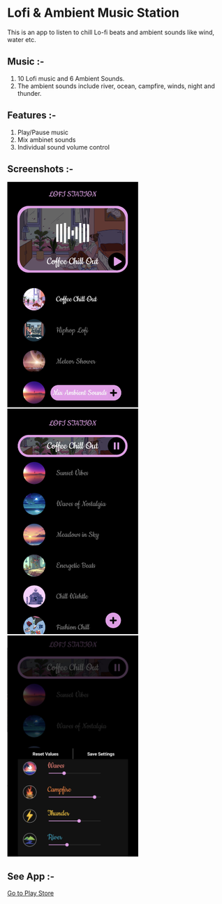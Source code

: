 # Lofi & Ambient Music Station

This is an app to listen to chill Lo-fi beats and ambient sounds like wind, water etc.

## Music :-
1. 10 Lofi music and 6 Ambient Sounds.
2. The ambient sounds include river, ocean, campfire, winds, night and thunder.

## Features :-
1. Play/Pause music
2. Mix ambinet sounds
3. Individual sound volume control

## Screenshots :-

<p>
   <img src="https://github.com/hritik-agarwal/lofi_player/blob/main/assets/images/A.png" width="300" />
   <img src="https://github.com/hritik-agarwal/lofi_player/blob/main/assets/images/B.png" width="300" />
   <img src="https://github.com/hritik-agarwal/lofi_player/blob/main/assets/images/C.png" width="300" />
</p>

## See App :-

[Go to Play Store](https://play.google.com/store/apps/details?id=com.lofi_player)
